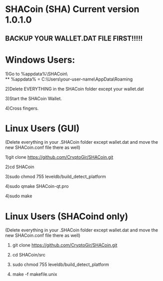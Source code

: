 <h1>SHACoin (SHA) Current version 1.0.1.0</h1>

<h2>BACKUP YOUR WALLET.DAT FILE FIRST!!!!!<h2>

<h1>Windows Users:</h1>
1)Go to %appdata%\SHACoin\<br>
** %appdata% = C:\Users\your-user-name\AppData\Roaming<br>

2)Delete EVERYTHING in the SHACoin folder except your wallet.dat<br>

3)Start the SHACoin Wallet.<br>

4)Cross fingers.<br>

<h1>Linux Users (GUI)</h1>
(Delete everything in your .SHACoin folder except wallet.dat and move the new SHACoin.conf file there as well)

1)git clone https://github.com/CryptoGir/SHACoin.git<br>

2)cd SHACoin<br>

3)sudo chmod 755 leveldb/build_detect_platform<br>

4)sudo qmake SHACoin-qt.pro<br>

4)sudo make<br>

<h1>Linux Users (SHACoind only)</h1>
(Delete everything in your .SHACoin folder except wallet.dat and move the new SHACoin.conf file there as well)

1) git clone https://github.com/CryptoGir/SHACoin.git<br>

2) cd SHACoin/src<br>

3) sudo chmod 755 leveldb/build_detect_platform<br>

4) make -f makefile.unix<br>
